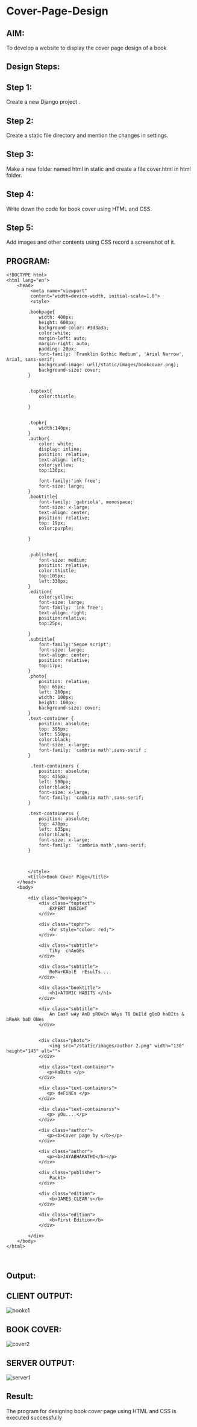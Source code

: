 # Cover-Page-Design

## AIM:
To develop a website to display the cover page design of a book

## Design Steps:

 ## Step 1:

Create a new Django project .

## Step 2:

Create a static file directory and mention the changes in settings.

## Step 3:

Make a new folder named html in static and create a file cover.html in html folder.

## Step 4:

Write down the code for book cover using HTML and CSS.

## Step 5:

Add images and other contents using CSS record a screenshot of it.


## PROGRAM:
```
<!DOCTYPE html>
<html lang="en">
    <head>
         <meta name="viewport" 
         content="width=device-width, initial-scale=1.0">
         <style>

        .bookpage{
            width: 400px;
            height: 600px;
            background-color: #3d3a3a;
            color:white;
            margin-left: auto;
            margin-right: auto;
            padding: 20px;
            font-family: 'Franklin Gothic Medium', 'Arial Narrow', Arial, sans-serif;
            background-image: url(/static/images/bookcover.png);
            background-size: cover;
        }
            

        .toptext{
            color:thistle;

        }

        
        .tophr{
            width:140px;
        }
        .author{
            color: white;
            display: inline;
            position: relative;
            text-align: left;
            color:yellow;
            top:130px;
            
            font-family:'ink free';
            font-size: large;
        }
        .booktitle{
            font-family: 'gabriola', monospace;
            font-size: x-large;
            text-align: center;
            position: relative;
            top: 19px;
            color:purple;
        
        }
        
        
        .publisher{
            font-size: medium;
            position: relative;
            color:thistle;
            top:105px;
            left:330px;
        }
        .edition{
            color:yellow;
            font-size: large;
            font-family: 'ink free';
            text-align: right;
            position:relative;
            top:25px;

        }
        .subtitle{
            font-family:'Segoe script';
            font-size: large;
            text-align: center;
            position: relative;
            top:17px;
        }
        .photo{
            position: relative;
            top: 65px;
            left: 260px;
            width: 100px;
            height: 100px;
            background-size: cover;
        }
        .text-container {
            position: absolute;
            top: 395px;
            left: 550px; 
            color:black;
            font-size: x-large;
            font-family: 'cambria math',sans-serif ;
        }

         .text-containers {
            position: absolute;
            top: 435px;
            left: 590px; 
            color:black;
            font-size: x-large;
            font-family: 'cambria math',sans-serif;
        }

        .text-containerss {
            position: absolute;
            top: 470px;
            left: 635px; 
            color:black;
            font-size: x-large;
            font-family:  'cambria math',sans-serif;
        }
 

         
        </style>
        <title>Book Cover Page</title>
    </head>
    <body>

        <div class="bookpage">
            <div class="toptext">
                EXPERT INSIGHT
            </div>

            <div class="tophr">
                <hr style="color: red;">
            </div>

            <div class="subtitle">
                TiNy  chAnGEs
            </div>

            <div class="subtitle">
                ReMarKAblE  rEsulTs....
            </div>    

            <div class="booktitle">
                <h1>ATOMIC HABITS </h1>
            </div>

            <div class="subtitle">
                An EasY wAy AnD pROvEn WAys TO BuIld gOoD haBIts & bReAk baD ONes
            </div>
            

            <div class="photo">
                <img src="/static/images/author 2.png" width="130" height="145" alt="">
            </div>
            
            <div class="text-container">
               <p>HaBits </p> 
            </div>

            <div class="text-containers">
               <p> deFiNEs </p> 
            </div>

            <div class="text-containerss">
               <p> yOu....</p> 
            </div>

            <div class="author">
               <p><b>Cover page by </b></p>
            </div>
            
            <div class="author">
               <p><b>JAYABHARATHI</b></p>
            </div>

            <div class="publisher">
                Packt>
            </div>
            
            <div class="edition">
                <b>JAMES CLEAR's</b>
            </div>
            
            <div class="edition">
                <b>First Edition</b>
            </div>
            
        </div>
    </body>
</html>
            


```

## Output:

## CLIENT OUTPUT:


![bookc1](https://github.com/Jayabharathi3/cover-page-design/assets/120367796/1b165118-3a57-40b6-a352-b84c84206f47)




## BOOK COVER:


   ![cover2](https://github.com/Jayabharathi3/cover-page-design/assets/120367796/cd869fb2-7f8f-4f83-869d-8178ce2c2ea8)




## SERVER OUTPUT:


![server1](https://github.com/Jayabharathi3/cover-page-design/assets/120367796/daebeb7e-a2e2-4fef-821f-6f8f2c7203d2)




## Result:

The program for designing book cover page using HTML and CSS is executed successfully



